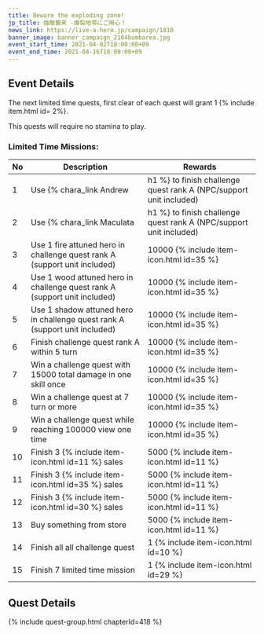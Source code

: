 ```yaml
---
title: Beware the exploding zone!
jp_title: 強敵襲来 -爆裂地帯にご用心！
news_link: https://live-a-hero.jp/campaign/1810
banner_image: banner_campaign_2104bombarea.jpg 
event_start_time: 2021-04-02T18:00:00+09
event_end_time: 2021-04-16T18:00:00+09
---
```


## Event Details

The next limited time quests, first clear of each quest will grant 1 {% include item.html id= 2%}.

This quests will require no stamina to play.

### Limited Time Missions: 

| No  | Description      | Rewards      |
|----|-----------------------------------------------------------|----------------|
| 1  | Use {% chara_link Andrew|h1 %} to finish challenge quest rank A (NPC/support unit included)| 10000 {% include item-icon.html id=35 %}    |
| 2  | Use {% chara_link Maculata|h1 %} to finish challenge quest rank A (NPC/support unit included)| 10000 {% include item-icon.html id=35 %}     |
| 3  | Use 1 fire attuned hero in challenge quest rank A (support unit included)       | 10000 {% include item-icon.html id=35 %}    |
| 4  | Use 1 wood attuned hero in challenge quest rank A (support unit included)      | 10000 {% include item-icon.html id=35 %}      |
| 5  | Use 1 shadow attuned hero in challenge quest rank A (support unit included)        | 10000 {% include item-icon.html id=35 %}     |
| 6  | Finish challenge quest rank A within 5 turn               | 10000 {% include item-icon.html id=35 %}       |
| 7  | Win a challenge quest with 15000 total damage in one skill once| 10000 {% include item-icon.html id=35 %}    |
| 8  | Win a challenge quest at 7 turn or more               | 10000 {% include item-icon.html id=35 %}     |
| 9  | Win a challenge quest while reaching 100000 view one time | 10000 {% include item-icon.html id=35 %}     |
| 10 | Finish 3 {% include item-icon.html id=11 %} sales         | 5000 {% include item-icon.html id=11 %}  |
| 11 | Finish 3 {% include item-icon.html id=35 %} sales         | 5000 {% include item-icon.html id=11 %} |
| 12 | Finish 3 {% include item-icon.html id=30 %} sales         | 5000 {% include item-icon.html id=11 %} |
| 13 | Buy something from store                                  | 5000 {% include item-icon.html id=11 %} |
| 14 | Finish all all challenge quest                            | 1 {% include item-icon.html id=10 %}   |
| 15 | Finish 7 limited time mission                             | 1 {% include item-icon.html id=29 %} |

## Quest Details

{% include quest-group.html chapterId=418 %}

